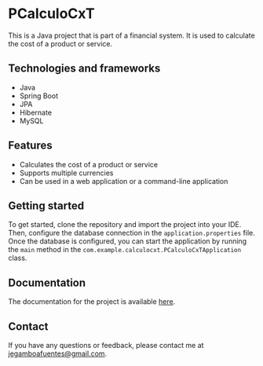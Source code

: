 # PCalculoCxT

This is a Java project that is part of a financial system. It is used to calculate the cost of a product or service.

## Technologies and frameworks

* Java
* Spring Boot
* JPA
* Hibernate
* MySQL

## Features

* Calculates the cost of a product or service
* Supports multiple currencies
* Can be used in a web application or a command-line application

## Getting started

To get started, clone the repository and import the project into your IDE. Then, configure the database connection in the `application.properties` file. Once the database is configured, you can start the application by running the `main` method in the `com.example.calculocxt.PCalculoCxTApplication` class.

## Documentation

The documentation for the project is available [here](https://github.com/jegamboafuentes/PCalculoCxT/wiki).

## Contact

If you have any questions or feedback, please contact me at jegamboafuentes@gmail.com.
